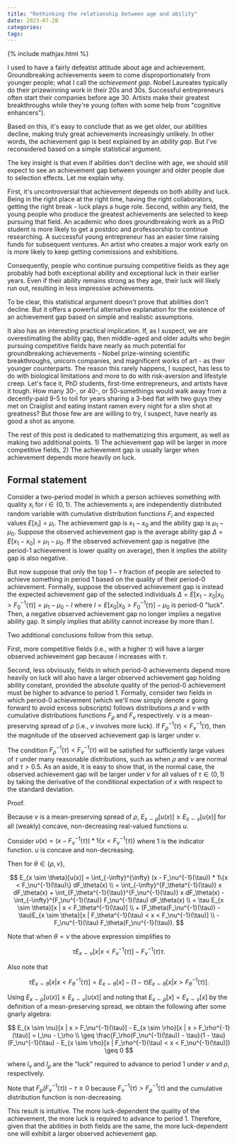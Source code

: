 ```yaml
---
title: "Rethinking the relationship between age and ability"
date: 2023-07-28
categories:
tags:
---
```


{% include mathjax.html %}

I used to have a fairly defeatist attitude about age and achievement. Groundbreaking achievements seem to come disproportionately from younger people; what I call the *achievement gap*. Nobel Laureates typically do their prizewinning work in their 20s and 30s. Successful entrepreneurs often start their companies before age 30. Artists make their greatest breakthroughs while they're young (often with some help from "cognitive enhancers").

Based on this, it's easy to conclude that as we get older, our abilities decline, making truly great achievements increasingly unlikely. In other words, the achievement gap is best explained by an *ability gap*. But I've reconsidered based on a simple statistical argument.

The key insight is that even if abilities don't decline with age, we should still expect to see an achievement gap between younger and older people due to selection effects. Let me explain why.

First, it's uncontroversial that achievement depends on both ability and luck. Being in the right place at the right time, having the right collaborators, getting the right break - luck plays a huge role. Second, within any field, the young people who produce the greatest achievements are selected to keep pursuing that field. An academic who does groundbreaking work as a PhD student is more likely to get a postdoc and professorship to continue researching. A successful young entrepreneur has an easier time raising funds for subsequent ventures. An artist who creates a major work early on is more likely to keep getting commissions and exhibitions.

Consequently, people who continue pursuing competitive fields as they age probably had both exceptional ability and exceptional luck in their earlier years. Even if their ability remains strong as they age, their luck will likely run out, resulting in less impressive achievements.

To be clear, this statistical argument doesn't prove that abilities don't decline. But it offers a powerful alternative explanation for the existence of an achievement gap based on simple and realistic assumptions.

It also has an interesting practical implication. If, as I suspect, we are overestimating the ability gap, then middle-aged and older adults who begin pursuing competitive fields have nearly as much potential for groundbreaking achievements - Nobel prize-winning scientific breakthroughs, unicorn companies, and magnificent works of art - as their younger counterparts. The reason this rarely happens, I suspect, has less to do with biological limitations and more to do with risk-aversion and lifestyle creep. Let's face it, PhD students, first-time entrepreneurs, and artists have it tough. How many 30-, or 40-, or 50-somethings would walk away from a decently-paid 9-5 to toil for years sharing a 3-bed flat with two guys they met on Craiglist and eating instant ramen every night for a slim shot at greatness? But those few are are willing to try, I suspect, have nearly as good a shot as anyone.

The rest of this post is dedicated to mathematizing this argument, as well as making two additional points. 1) The achievement gap will be larger in more competitive fields, 2) The achievement gap is usually larger when achievement depends more heavily on luck.

## Formal statement

Consider a two-period model in which a person achieves something with quality $x_i$ for $i \in \{0, 1\}$. The achievements $x_i$ are independently distributed random variable with cumulative distribution functions $F_i$ and expected values $E[x_i] = \mu_i$. The achievement gap is $x_1 - x_0$ and the ability gap is $\mu_1 - \mu_0$. Suppose the observed achievement gap is the average ability gap $\Delta = E[x_1 - x_0] = \mu_1 - \mu_0$. If the observed achievement gap is negative (the period-1 achievement is lower quality on average), then it implies the ability gap is also negative.

But now suppose that only the top $1 - \tau$ fraction of people are selected to achieve something in period 1 based on the quality of their period-0 achievement. Formally, suppose the observed achievement gap is instead the expected achievement gap of the selected individuals $\Delta = E[x_1 - x_0 | x_0 > F_0^{-1}(\tau)] = \mu_1 - \mu_0 - l$ where $l = E[x_0 | x_0 > F_0^{-1}(\tau)] - \mu_0$ is period-0 "luck". Then, a negative observed achievement gap no longer implies a negative ability gap. It simply implies that ability cannot increase by more than $l$.

Two additional conclusions follow from this setup.

First, more competitive fields (i.e., with a higher $\tau$) will have a larger observed achievement gap because $l$ increases with $\tau$.

Second, less obviously, fields in which period-0 achievements depend more heavily on luck will also have a larger observed achievement gap holding ability constant, provided the absolute quality of the period-0 achievement must be higher to advance to period 1. Formally, consider two fields in which period-0 achievement (which we'll now simply denote $x$ going forward to avoid excess subscripts) follows distributions $\rho$ and $\nu$ with cumulative distributions functions $F_\rho$ and $F_\nu$ respectively. $\nu$ is a mean-preserving spread of $\rho$ (i.e., $\nu$ involves more luck). If $F_\rho^{-1}(\tau) < F_\nu^{-1}(\tau)$, then the magnitude of the observed achievement gap is larger under $\nu$.

The condition $F_\rho^{-1}(\tau) < F_\nu^{-1}(\tau)$ will be satisfied for sufficiently large values of $\tau$ under many reasonable distributions, such as when $\rho$ and $\nu$ are normal and $\tau > 0.5$. As an aside, it is easy to show that, in the normal case, the observed achievement gap will be larger under $\nu$ for all values of $\tau \in (0, 1)$ by taking the derivative of the conditional expectation of $x$ with respect to the standard deviation.

Proof.

Because $\nu$ is a mean-preserving spread of $\rho$, $E_{x \sim \rho}[u(x)] \geq E_{x \sim \nu}[u(x)]$ for all (weakly) concave, non-decreasing real-valued functions $u$.

Consider $u(x) = (x - F_\nu^{-1}(\tau)) * 1\{x < F_\nu^{-1}(\tau)\}$ where $1$ is the indicator function. $u$ is concave and non-decreasing.

Then for $\theta \in \{\rho, \nu\}$,

$$
    E_{x \sim \theta}[u(x)]
    = \int_{-\infty}^{\infty} (x - F_\nu^{-1}(\tau)) * 1\{x < F_\nu^{-1}(\tau)\} dF_\theta(x) \\
    =
        \int_{-\infty}^{F_\theta^{-1}(\tau)} x dF_\theta(x)
        + \int_{F_\theta^{-1}{\tau}}^{F_\nu^{-1}(\tau)} x dF_\theta(x)
        - \int_{-\infty}^{F_\nu^{-1}(\tau)} F_\nu^{-1}(\tau) dF_\theta(x)
        \\
    =
        \tau E_{x \sim \theta}[x | x < F_\theta^{-1}(\tau)] \\
        + (F_\theta(F_\nu^{-1}(\tau)) - \tau)E_{x \sim \theta}[x | F_\theta^{-1}(\tau) < x < F_\nu^{-1}(\tau)] \\
        - F_\nu^{-1}(\tau) F_\theta(F_\nu^{-1}(\tau)).
$$

Note that when $\theta = \nu$ the above expression simplifies to

$$
    \tau E_{x \sim \nu}[x | x < F_\nu^{-1}(\tau)]
    - F_\nu^{-1}(\tau) \tau.
$$

Also note that

$$
    \tau E_{x \sim \theta}[x | x < F_\theta^{-1}(\tau)]
    = E_{x \sim \theta}[x] - (1 - \tau)E_{x \sim \theta}[x | x > F_\theta^{-1}(\tau)].
$$

Using $E_{x \sim \rho}[u(x)] \geq E_{x \sim \nu}[u(x)]$ and noting that $E_{x \sim \rho}[x] = E_{x \sim \nu}[x]$ by the definition of a mean-preserving spread, we obtain the following after some gnarly algebra:

$$
    E_{x \sim \nu}[x | x > F_\nu^{-1}(\tau)] - E_{x \sim \rho}[x | x > F_\rho^{-1}(\tau)]
    = l_\nu - l_\rho \\
    \geq \frac{F_\rho(F_\nu^{-1}(\tau)) - \tau}{1 - \tau}
    (F_\nu^{-1}(\tau) - E_{x \sim \rho}[x | F_\rho^{-1}(\tau) < x < F_\nu^{-1}(\tau)])
    \geq 0
$$

where $l_\nu$ and $l_\rho$ are the "luck" required to advance to period 1 under $\nu$ and $\rho$, respectively.

Note that $F_\rho(F_\nu^{-1}(\tau)) - \tau \geq 0$ because $F_\nu^{-1}(\tau) > F_\rho^{-1}(\tau)$ and the cumulative distribution function is non-decreasing.

This result is intuitive. The more luck-dependent the quality of the achievement, the more luck is required to advance to period 1. Therefore, given that the abilities in both fields are the same, the more luck-dependent one will exhibit a larger observed achievement gap.